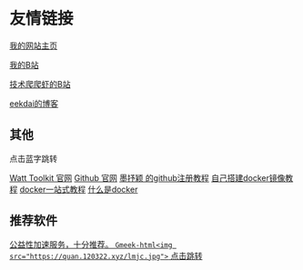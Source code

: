 # 友情链接

[我的网站主页](http://home.120322.xyz/)

[我的B站](https://space.bilibili.com/3493132840733608/)

[技术爬爬虾的B站](https://space.bilibili.com/316183842)

[eekdai的博客](https://blog.meekdai.com/)

## 其他

点击蓝字跳转

[Watt Toolkit  官网](https://steampp.net/)
[Github  官网](https://github.com/)
[墨抒颖  的github注册教程](https://www.cnblogs.com/moshuying/p/15367181.html)
[自己搭建docker镜像教程](https://www.bilibili.com/video/BV1vDbyeUENh/?spm_id_from=333.337.search-card.all.click)
[docker一站式教程](https://www.bilibili.com/video/BV1fS411A71Y/?vd_source=2152fcb6c36b2bebb36184c43a243d0f)
[什么是docker](https://blog.csdn.net/weixin_44232093/article/details/124297427)

## 推荐软件
[公益性加速服务，十分推荐。
`Gmeek-html<img src="https://quan.120322.xyz/lmjc.jpg">`
点击跳转
](http://lanmao.sbs/#/register?code=puclcF8k)